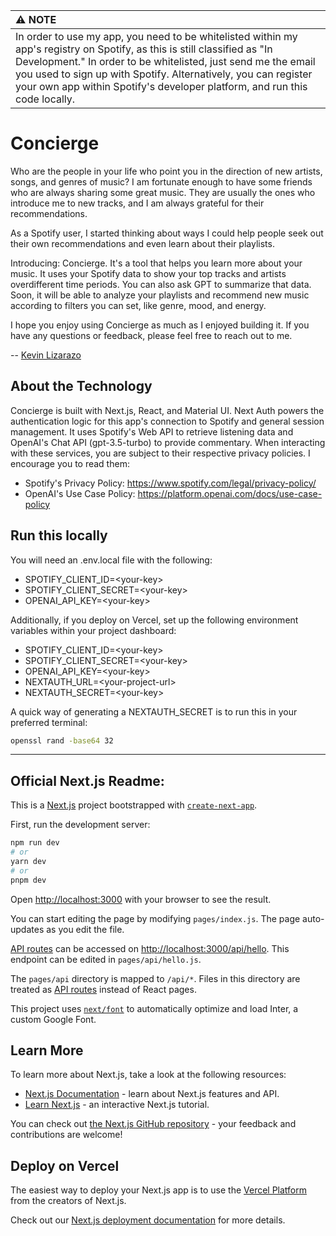 | :warning: NOTE          |
|:---------------------------|
| In order to use my app, you need to be whitelisted within my app's registry on Spotify, as this is still classified as "In Development." In order to be whitelisted, just send me the email you used to sign up with Spotify. Alternatively, you can register your own app within Spotify's developer platform, and run this code locally.    |

# Concierge
Who are the people in your life who point you in the direction of new artists, songs, and genres of music?
I am fortunate enough to have some friends who are always sharing some great music. They are usually the 
ones who introduce me to new tracks, and I am always grateful for their recommendations.

As a Spotify user, I started thinking about ways I could help people seek out their own recommendations and even 
learn about their playlists.

Introducing: Concierge. It's a tool that helps you learn more about your music. It uses your Spotify data to show 
your top tracks and artists overdifferent time periods. You can also ask GPT to summarize that data. Soon, it will 
be able to analyze your playlists and recommend new music according to filters you can set, like genre, mood, and 
energy.

I hope you enjoy using Concierge as much as I enjoyed building it. If you have any questions or feedback, please feel 
free to reach out to me.

-- [Kevin Lizarazo](https://kevinlizarazo.com)

## About the Technology
Concierge is built with Next.js, React, and Material UI. Next Auth powers the authentication logic for this app's 
connection to Spotify and general session management. It uses Spotify's Web API to retrieve listening data and 
OpenAI's Chat API (gpt-3.5-turbo) to provide commentary. When interacting with these services, you are subject to 
their respective privacy policies. I encourage you to read them:

- Spotify's Privacy Policy: https://www.spotify.com/legal/privacy-policy/
- OpenAI's Use Case Policy: https://platform.openai.com/docs/use-case-policy


## Run this locally

You will need an .env.local file with the following:

- SPOTIFY_CLIENT_ID=\<your-key>
- SPOTIFY_CLIENT_SECRET=\<your-key>
- OPENAI_API_KEY=\<your-key>

Additionally, if you deploy on Vercel, set up the following environment variables within your project dashboard:

- SPOTIFY_CLIENT_ID=\<your-key>
- SPOTIFY_CLIENT_SECRET=\<your-key>
- OPENAI_API_KEY=\<your-key>
- NEXTAUTH_URL=\<your-project-url>
- NEXTAUTH_SECRET=\<your-key>

A quick way of generating a NEXTAUTH_SECRET is to run this in your preferred terminal:

```bash
openssl rand -base64 32
```

---

## Official Next.js Readme:

This is a [Next.js](https://nextjs.org/) project bootstrapped with [`create-next-app`](https://github.com/vercel/next.js/tree/canary/packages/create-next-app).

First, run the development server:

```bash
npm run dev
# or
yarn dev
# or
pnpm dev
```

Open [http://localhost:3000](http://localhost:3000) with your browser to see the result.

You can start editing the page by modifying `pages/index.js`. The page auto-updates as you edit the file.

[API routes](https://nextjs.org/docs/api-routes/introduction) can be accessed on [http://localhost:3000/api/hello](http://localhost:3000/api/hello). This endpoint can be edited in `pages/api/hello.js`.

The `pages/api` directory is mapped to `/api/*`. Files in this directory are treated as [API routes](https://nextjs.org/docs/api-routes/introduction) instead of React pages.

This project uses [`next/font`](https://nextjs.org/docs/basic-features/font-optimization) to automatically optimize and load Inter, a custom Google Font.

## Learn More

To learn more about Next.js, take a look at the following resources:

- [Next.js Documentation](https://nextjs.org/docs) - learn about Next.js features and API.
- [Learn Next.js](https://nextjs.org/learn) - an interactive Next.js tutorial.

You can check out [the Next.js GitHub repository](https://github.com/vercel/next.js/) - your feedback and contributions are welcome!

## Deploy on Vercel

The easiest way to deploy your Next.js app is to use the [Vercel Platform](https://vercel.com/new?utm_medium=default-template&filter=next.js&utm_source=create-next-app&utm_campaign=create-next-app-readme) from the creators of Next.js.

Check out our [Next.js deployment documentation](https://nextjs.org/docs/deployment) for more details.
